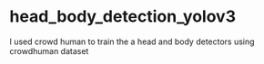 # head_body_detection_yolov3
I used crowd human to train the a head and body detectors using crowdhuman dataset
